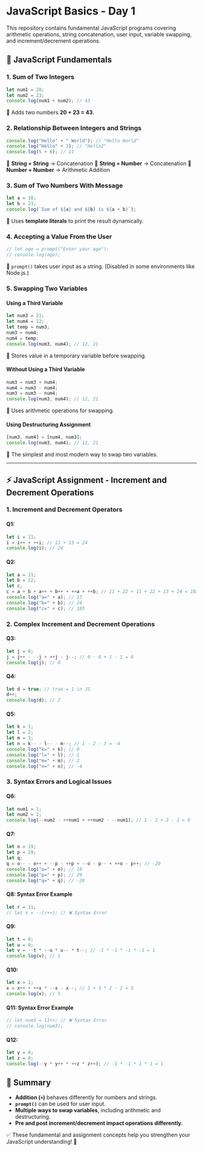 # JavaScript Basics - Day 1

This repository contains fundamental JavaScript programs covering arithmetic operations, string concatenation, user input, variable swapping, and increment/decrement operations.

## 🚀 JavaScript Fundamentals

### **1. Sum of Two Integers**

```js
let num1 = 20;
let num2 = 23;
console.log(num1 + num2); // 43
```

🔹 Adds two numbers **20 + 23 = 43**.

### **2. Relationship Between Integers and Strings**

```js
console.log("Hello" + " World"); // "Hello World"
console.log("Hello" + 2); // "Hello2"
console.log(5 + 6); // 11
```

🔹 **String + String** → Concatenation
🔹 **String + Number** → Concatenation
🔹 **Number + Number** → Arithmetic Addition

### **3. Sum of Two Numbers With Message**

```js
let a = 10;
let b = 23;
console.log(`Sum of ${a} and ${b} is ${a + b}`);
```

🔹 Uses **template literals** to print the result dynamically.

### **4. Accepting a Value From the User**

```js
// let age = prompt("Enter your age");
// console.log(age);
```

🔹 `prompt()` takes user input as a string. (Disabled in some environments like Node.js.)

### **5. Swapping Two Variables**

#### **Using a Third Variable**

```js
let num3 = 21;
let num4 = 12;
let temp = num3;
num3 = num4;
num4 = temp;
console.log(num3, num4); // 12, 21
```

🔹 Stores value in a temporary variable before swapping.

#### **Without Using a Third Variable**

```js
num3 = num3 + num4;
num4 = num3 - num4;
num3 = num3 - num4;
console.log(num3, num4); // 12, 21
```

🔹 Uses arithmetic operations for swapping.

#### **Using Destructuring Assignment**

```js
[num3, num4] = [num4, num3];
console.log(num3, num4); // 12, 21
```

🔹 The simplest and most modern way to swap two variables.

---

## ⚡ JavaScript Assignment - Increment and Decrement Operations

### **1. Increment and Decrement Operators**

#### **Q1:**

```js
let i = 11;
i = i++ + ++i; // 11 + 13 = 24
console.log(i); // 24
```

#### **Q2:**

```js
let a = 11;
let b = 22;
let c;
c = a + b + a++ + b++ + ++a + ++b; // 11 + 22 + 11 + 22 + 13 + 24 = 103
console.log("a=" + a); // 13
console.log("b=" + b); // 24
console.log("c=" + c); // 103
```

### **2. Complex Increment and Decrement Operations**

#### **Q3:**

```js
let j = 0;
j = j++ - --j + ++j - j--; // 0 - 0 + 1 - 1 = 0
console.log(j); // 0
```

#### **Q4:**

```js
let d = true; // true = 1 in JS
d++;
console.log(d); // 2
```

#### **Q5:**

```js
let k = 1;
let l = 2;
let m = 3;
let n = k-- - l-- - m--; // 1 - 2 - 3 = -4
console.log("k=" + k); // 0
console.log("l=" + l); // 1
console.log("m=" + m); // 2
console.log("n=" + n); // -4
```

### **3. Syntax Errors and Logical Issues**

#### **Q6:**

```js
let num1 = 1;
let num2 = 2;
console.log(--num2 - ++num1 + ++num2 - --num1); // 1 - 2 + 2 - 1 = 0
```

#### **Q7:**

```js
let o = 19;
let p = 29;
let q;
q = o-- - o++ + --p - ++p + --o - p-- + ++o - p++; // -20
console.log("o=" + o); // 19
console.log("p=" + p); // 29
console.log("q=" + q); // -20
```

#### **Q8:** Syntax Error Example

```js
let r = 11;
// let s = --(r++); // ❌ Syntax Error
```

#### **Q9:**

```js
let t = 0;
let u = 0;
let v = --t * --u * u-- * t--; // -1 * -1 * -1 * -1 = 1
console.log(v); // 1
```

#### **Q10:**

```js
let x = 1;
x = x++ + ++x * --x - x--; // 1 + 3 * 2 - 2 = 5
console.log(x); // 5
```

#### **Q11:** Syntax Error Example

```js
// let num3 = 11++; // ❌ Syntax Error
// console.log(num3);
```

#### **Q12:**

```js
let y = 0;
let z = 0;
console.log(--y * y++ * ++z * z++); // -1 * -1 * 1 * 1 = 1
```

## 📌 Summary

- **Addition (`+`)** behaves differently for numbers and strings.
- **`prompt()`** can be used for user input.
- **Multiple ways to swap variables**, including arithmetic and destructuring.
- **Pre and post increment/decrement impact operations differently.**

✅ These fundamental and assignment concepts help you strengthen your JavaScript understanding! 🚀
